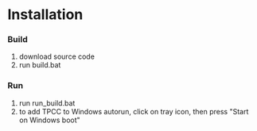 # Installation

### Build
1. download source code
2. run build.bat

### Run
1. run run_build.bat
2. to add TPCC to Windows autorun, click on tray icon, then press "Start on Windows boot"
